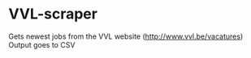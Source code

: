 # VVL-scraper
Gets newest jobs from the VVL website (http://www.vvl.be/vacatures)
Output goes to CSV
